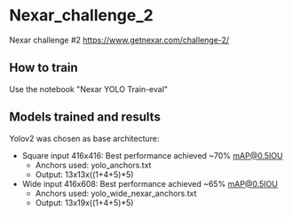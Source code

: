 # Nexar_challenge_2
Nexar challenge #2 https://www.getnexar.com/challenge-2/

## How to train
Use the notebook "Nexar YOLO Train-eval"

## Models trained and results
Yolov2 was chosen as base architecture:
* Square input 416x416: Best performance achieved ~70% mAP@0.5IOU
     - Anchors used: yolo_anchors.txt
     - Output: 13x13x((1+4+5)*5)
* Wide input 416x608: Best performance achieved ~65% mAP@0.5IOU
    - Anchors used: yolo_wide_nexar_anchors.txt
    - Output: 13x19x((1+4+5)*5)

